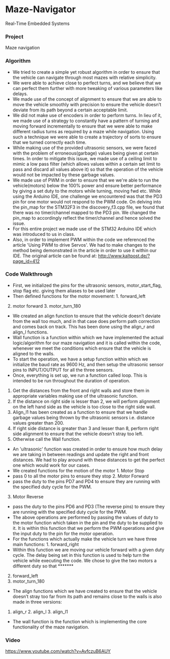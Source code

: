 # Maze-Navigator
Real-Time Embedded Systems

### Project 
Maze navigation

### Algorithm
- We tried to create a simple yet robust algorithm in order to ensure that the vehicle can navigate through most mazes with relative simplicity.
- We were able to achieve close to perfect turns, and we believe that we can perfect them further with more tweaking of various parameters like delays.
- We made use of the concept of alignment to ensure that we are able to move the vehicle smoothly with precision to ensure the vehicle doesn’t deviate from its path beyond a certain acceptable limit.
- We did not make use of encoders in order to perform turns. In lieu of it, we made use of a strategy to constantly have a pattern of turning and moving forward incrementally to ensure that we were able to make different radius turns as required by a maze while navigation. Using such a technique we were able to create a trajectory of sorts to ensure that we turned correctly each time.
- While making use of the provided ultrasonic sensors, we were faced with the problem of erroneous(garbage) values being given at certain times. In order to mitigate this issue, we made use of a ceiling limit to mimic a low pass filter (which allows values within a certain set limit to pass and discard all values above it) so that the operation of the vehicle would not be impacted by these garbage values.
- We made use of PWM in order to ensure that we we're able to run the vehicle(motors) below the 100% power and ensure better performance by giving a set duty to the motors while turning, moving fwd etc. While using the Arduino IDE, one challenge we encountered was that the PD3 pin for one motor would not respond to the PWM code. On delving into the pin_map for the STM32F3 in the discovery_f3.cpp file, we found that there was no timer/channel mapped to the PD3 pin. We changed the pin_map to accordingly reflect the timer/channel and hence solved the issue.
- For this entire project we made use of the STM32 Arduino IDE which was introduced to us in class.
- Also, in order to implement PWM within the code we referenced the article 'Using PWM to drive Servos'. We had to make changes to the method being demonstrated in the article in order to use it within our IDE. The original article can be found at: http://www.kaltpost.de/?page_id=412

### Code Walkthrough
- First, we initialized the pins for the ultrasonic sensors, motor_start_flag, stop flag etc. giving them aliases to be used later
- Then defined functions for the motor movement: 1. forward_left
2. motor forward 3. motor_turn_180
- We created an align function to ensure that the vehicle doesn’t deviate from the wall too much, and in that case does perform path correction and comes back on track. This has been done using the align_r and align_l functions.
- Wall function is a function within which we have implemented the actual logic/algorithm for our maze navigation and it is called within the code, whenever we meet the conditions which ensure that the vehicle is aligned to the walls.
- To start the operation, we have a setup function within which we initialize the baud rate as 9600 Hz, and then setup the ultrasonic sensor pins to INPUT/OUTPUT for all the three sensors.
- Once, everything is set up, we run a function called loop. This is intended to be run throughout the duration of operation.
1. Get the distances from the front and right walls and store them in appropriate variables making use of the ultrasonic function.
2. If the distance on right side is lesser than 2, we will perform alignment on the left hand side as the vehicle is too close to the right side wall.
3. Align_l1 has been created as a function to ensure that we handle garbage values being thrown by the ultrasonic sensors i.e. distance values greater than 200.
4. If right side distance is greater than 3 and lesser than 8, perform right side alignment to ensure that the vehicle doesn’t stray too left.
5. Otherwise call the Wall function.
- An 'ultrasonic' function was created in order to ensure how much delay we are taking in between readings and update the right and front distances. We had to play around with these distances to get the perfect one which would work for our cases.
- We created functions for the motion of the motor 1. Motor Stop
- pass 0 to all the motor pins to ensure they stop 2. Motor Forward
- pass the duty to the pins PD7 and PD4 to ensure they are running with the specified duty cycle for the PWM.
3. Motor Reverse

- pass the duty to the pins PD6 and PD3 (The reverse pins) to ensure they are running with the specified duty cycle for the PWM.
- The above operations are performed by passing the values of duty to the motor function which taken in the pin and the duty to be supplied to it. It is within this function that we perform the PWM operations and give the input duty to the pin for the motor operation.
- For the functions which actually make the vehicle turn we have three main functions: 1. forward_right
- Within this function we are moving our vehicle forward with a given duty cycle. The delay being set in this function is used to help turn the vehicle while executing the code. We chose to give the two motors a different duty so that *******
2. forward_left
3. motor_turn_180
- The align functions which we have created to ensure that the vehicle doesn’t stray too far from its path and remains close to the walls is also made in three versions:
1. align_r 2. align_l 3. align_l1
- The wall function is the function which is implementing the core functionality of the maze navigation.

### Video
https://www.youtube.com/watch?v=AvfczuB6AUY
